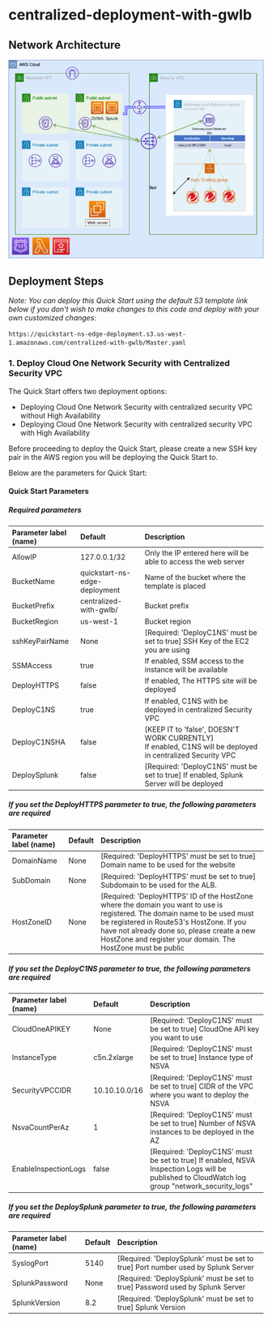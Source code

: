 # centralized-deployment-with-gwlb

## Network Architecture

<img src="docs/centralized-with-gwlb.png" name="Network Security Centralized with Gateway Load Balancer Deployment">

## Deployment Steps

*Note: You can deploy this Quick Start using the default S3 template link below if you don't wish to make changes to this code and deploy with your own customized changes:*

`https://quickstart-ns-edge-deployment.s3.us-west-1.amazonaws.com/centralized-with-gwlb/Master.yaml`
### 1. Deploy Cloud One Network Security with Centralized Security VPC
The Quick Start offers two deployment options:

- Deploying Cloud One Network Security with centralized security VPC without High Availability
- Deploying Cloud One Network Security with centralized security VPC with High Availability

Before proceeding to deploy the Quick Start, please create a new SSH key pair in the AWS region you will be deploying the Quick Start to.

Below are the parameters for Quick Start:
#### Quick Start Parameters

##### Required parameters
| Parameter label (name) | Default        | Description                                                    |
| :----------------------| :------------- | :------------------------------------------------------------- |
| AllowIP    | 127.0.0.1/32   | Only the IP entered here will be able to access the web server |
| BucketName | quickstart-ns-edge-deployment   | Name of the bucket where the template is placed |
| BucketPrefix    | centralized-with-gwlb/ | Bucket prefix |
| BucketRegion    | us-west-1| Bucket region |
| sshKeyPairName  | None| [Required: 'DeployC1NS' must be set to true] SSH Key of the EC2 you are using |
| SSMAccess    | true | If enabled, SSM access to the instance will be available |
| DeployHTTPS    | false | If enabled, The HTTPS site will be deployed |
| DeployC1NS    | true | If enabled, C1NS with be deployed in centralized Security VPC |
| DeployC1NSHA    | false | [KEEP IT to 'false', DOESN'T WORK CURRENTLY] If enabled, C1NS will be deployed in centralized Security VPC |
| DeploySplunk    | false | [Required: 'DeployC1NS' must be set to true] If enabled, Splunk Server will be deployed |

##### If you set the DeployHTTPS parameter to true, the following parameters are required
| Parameter label (name) | Default        | Description                                                    |
| :----------------------| :------------- | :------------------------------------------------------------- |
| DomainName    | None | [Required: 'DeployHTTPS' must be set to true] Domain name to be used for the website |
| SubDomain    | None | [Required: 'DeployHTTPS' must be set to true] Subdomain to be used for the ALB. |
| HostZoneID    | None | [Required: 'DeployHTTPS' ID of the HostZone where the domain you want to use is registered. The domain name to be used must be registered in Route53's HostZone. If you have not already done so, please create a new HostZone and register your domain. The HostZone must be public |

##### If you set the DeployC1NS parameter to true, the following parameters are required
| Parameter label (name) | Default        | Description                                                    |
| :----------------------| :------------- | :------------------------------------------------------------- |
| CloudOneAPIKEY  | None | [Required: 'DeployC1NS' must be set to true] CloudOne API key you want to use |
| InstanceType  | c5n.2xlarge | [Required: 'DeployC1NS' must be set to true] Instance type of NSVA |
| SecurityVPCCIDR | 10.10.10.0/16 | [Required: 'DeployC1NS' must be set to true] CIDR of the VPC where you want to deploy the NSVA |
| NsvaCountPerAz  | 1 | [Required: 'DeployC1NS' must be set to true] Number of NSVA instances to be deployed in the AZ |
| EnableInspectionLogs  | false | [Required: 'DeployC1NS' must be set to true] If enabled, NSVA Inspection Logs will be published to CloudWatch log group "network_security_logs" |

##### If you set the DeploySplunk parameter to true, the following parameters are required
| Parameter label (name) | Default        | Description                                                    |
| :----------------------| :------------- | :------------------------------------------------------------- |
| SyslogPort  | 5140 | [Required: 'DeploySplunk' must be set to true] Port number used by Splunk Server |
| SplunkPassword  | None | [Required: 'DeploySplunk' must be set to true] Password used by Splunk Server |
| SplunkVersion  | 8.2 | [Required: 'DeploySplunk' must be set to true] Splunk Version |